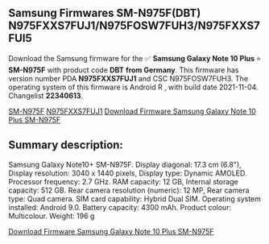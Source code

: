<h2>Samsung Firmwares SM-N975F(DBT) N975FXXS7FUJ1/N975FOSW7FUH3/N975FXXS7FUI5</h2>
Download the Samsung firmware for the ✅ <strong>Samsung Galaxy Note 10 Plus </strong> ⭐ <strong>SM-N975F</strong> with product code <strong>DBT</strong> <strong> from Germany</strong>. This firmware has version number PDA <strong>N975FXXS7FUJ1</strong> and CSC N975FOSW7FUH3. The operating system of this firmware is Android R , with build date 2021-11-04. Changelist <strong>22340613</strong>.


[SM-N975F](https://samfirm.shop/samsung/model/SM-N975F)
[N975FXXS7FUJ1](https://samfirm.shop/samsung/pda/N975FXXS7FUJ1)
[Download Firmware Samsung Galaxy Note 10 Plus SM-N975F](https://samfirm.shop/samsung/firmware/472017)
<h2>Summary description:</h2>
<p>Samsung Galaxy Note10+ SM-N975F. Display diagonal: 17.3 cm (6.8"), Display resolution: 3040 x 1440 pixels, Display type: Dynamic AMOLED. Processor frequency: 2.7 GHz. RAM capacity: 12 GB, Internal storage capacity: 512 GB. Rear camera resolution (numeric): 12 MP, Rear camera type: Quad camera. SIM card capability: Hybrid Dual SIM. Operating system installed: Android 9.0. Battery capacity: 4300 mAh. Product colour: Multicolour. Weight: 196 g</p>


[Download Firmware Samsung Galaxy Note 10 Plus SM-N975F](https://samfirm.shop/samsung/firmware/472017)
